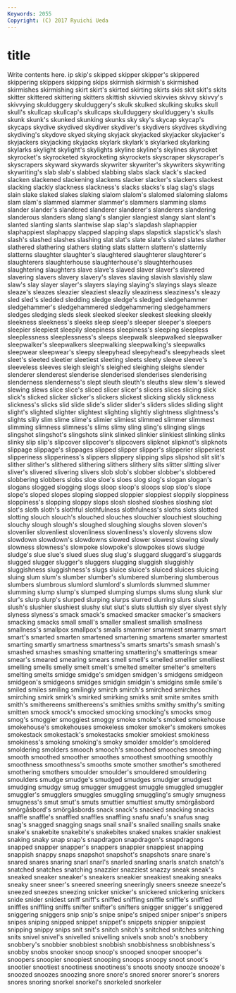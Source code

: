 ```yaml
---
Keywords: 2055 
Copyright: (C) 2017 Ryuichi Ueda
---
```


# title

Write contents here.
ip skip's skipped skipper skipper's skippered
skippering skippers skipping skips skirmish skirmish's skirmished skirmishes skirmishing skirt
skirt's skirted skirting skirts skis skit skit's skits skitter skittered
skittering skitters skittish skivvied skivvies skivvy skivvy's skivvying skulduggery skulduggery's
skulk skulked skulking skulks skull skull's skullcap skullcap's skullcaps skullduggery
skullduggery's skulls skunk skunk's skunked skunking skunks sky sky's skycap
skycap's skycaps skydive skydived skydiver skydiver's skydivers skydives skydiving skydiving's
skydove skyed skying skyjack skyjacked skyjacker skyjacker's skyjackers skyjacking skyjacks
skylark skylark's skylarked skylarking skylarks skylight skylight's skylights skyline skyline's
skylines skyrocket skyrocket's skyrocketed skyrocketing skyrockets skyscraper skyscraper's skyscrapers skyward
skywards skywriter skywriter's skywriters skywriting skywriting's slab slab's slabbed slabbing
slabs slack slack's slacked slacken slackened slackening slackens slacker slacker's
slackers slackest slacking slackly slackness slackness's slacks slacks's slag slag's
slags slain slake slaked slakes slaking slalom slalom's slalomed slaloming
slaloms slam slam's slammed slammer slammer's slammers slamming slams slander
slander's slandered slanderer slanderer's slanderers slandering slanderous slanders slang slang's
slangier slangiest slangy slant slant's slanted slanting slants slantwise slap
slap's slapdash slaphappier slaphappiest slaphappy slapped slapping slaps slapstick slapstick's
slash slash's slashed slashes slashing slat slat's slate slate's slated
slates slather slathered slathering slathers slating slats slattern slattern's slatternly
slatterns slaughter slaughter's slaughtered slaughterer slaughterer's slaughterers slaughterhouse slaughterhouse's slaughterhouses
slaughtering slaughters slave slave's slaved slaver slaver's slavered slavering slavers
slavery slavery's slaves slaving slavish slavishly slaw slaw's slay slayer
slayer's slayers slaying slaying's slayings slays sleaze sleaze's sleazes sleazier
sleaziest sleazily sleaziness sleaziness's sleazy sled sled's sledded sledding sledge
sledge's sledged sledgehammer sledgehammer's sledgehammered sledgehammering sledgehammers sledges sledging sleds
sleek sleeked sleeker sleekest sleeking sleekly sleekness sleekness's sleeks sleep
sleep's sleeper sleeper's sleepers sleepier sleepiest sleepily sleepiness sleepiness's sleeping
sleepless sleeplessness sleeplessness's sleeps sleepwalk sleepwalked sleepwalker sleepwalker's sleepwalkers sleepwalking
sleepwalking's sleepwalks sleepwear sleepwear's sleepy sleepyhead sleepyhead's sleepyheads sleet sleet's
sleeted sleetier sleetiest sleeting sleets sleety sleeve sleeve's sleeveless sleeves
sleigh sleigh's sleighed sleighing sleighs slender slenderer slenderest slenderise slenderised
slenderises slenderising slenderness slenderness's slept sleuth sleuth's sleuths slew slew's
slewed slewing slews slice slice's sliced slicer slicer's slicers slices
slicing slick slick's slicked slicker slicker's slickers slickest slicking slickly
slickness slickness's slicks slid slide slide's slider slider's sliders slides
sliding slight slight's slighted slighter slightest slighting slightly slightness slightness's
slights slily slim slime slime's slimier slimiest slimmed slimmer slimmest
slimming slimness slimness's slims slimy sling sling's slinging slings slingshot
slingshot's slingshots slink slinked slinkier slinkiest slinking slinks slinky slip
slip's slipcover slipcover's slipcovers slipknot slipknot's slipknots slippage slippage's slippages
slipped slipper slipper's slipperier slipperiest slipperiness slipperiness's slippers slippery slipping
slips slipshod slit slit's slither slither's slithered slithering slithers slithery
slits slitter slitting sliver sliver's slivered slivering slivers slob slob's
slobber slobber's slobbered slobbering slobbers slobs sloe sloe's sloes slog
slog's slogan slogan's slogans slogged slogging slogs sloop sloop's sloops
slop slop's slope slope's sloped slopes sloping slopped sloppier sloppiest
sloppily sloppiness sloppiness's slopping sloppy slops slosh sloshed sloshes sloshing
slot slot's sloth sloth's slothful slothfulness slothfulness's sloths slots slotted
slotting slouch slouch's slouched slouches slouchier slouchiest slouching slouchy slough
slough's sloughed sloughing sloughs sloven sloven's slovenlier slovenliest slovenliness slovenliness's
slovenly slovens slow slowdown slowdown's slowdowns slowed slower slowest slowing
slowly slowness slowness's slowpoke slowpoke's slowpokes slows sludge sludge's slue
slue's slued slues slug slug's sluggard sluggard's sluggards slugged slugger
slugger's sluggers slugging sluggish sluggishly sluggishness sluggishness's slugs sluice sluice's
sluiced sluices sluicing sluing slum slum's slumber slumber's slumbered slumbering
slumberous slumbers slumbrous slumlord slumlord's slumlords slummed slummer slumming slump
slump's slumped slumping slumps slums slung slunk slur slur's slurp
slurp's slurped slurping slurps slurred slurring slurs slush slush's slushier
slushiest slushy slut slut's sluts sluttish sly slyer slyest slyly
slyness slyness's smack smack's smacked smacker smacker's smackers smacking smacks
small small's smaller smallest smallish smallness smallness's smallpox smallpox's smalls
smarmier smarmiest smarmy smart smart's smarted smarten smartened smartening smartens
smarter smartest smarting smartly smartness smartness's smarts smarts's smash smash's
smashed smashes smashing smattering smattering's smatterings smear smear's smeared smearing
smears smell smell's smelled smellier smelliest smelling smells smelly smelt
smelt's smelted smelter smelter's smelters smelting smelts smidge smidge's smidgen
smidgen's smidgens smidgeon smidgeon's smidgeons smidges smidgin smidgin's smidgins smile
smile's smiled smiles smiling smilingly smirch smirch's smirched smirches smirching
smirk smirk's smirked smirking smirks smit smite smites smith smith's
smithereens smithereens's smithies smiths smithy smithy's smiting smitten smock smock's
smocked smocking smocking's smocks smog smog's smoggier smoggiest smoggy smoke
smoke's smoked smokehouse smokehouse's smokehouses smokeless smoker smoker's smokers smokes
smokestack smokestack's smokestacks smokier smokiest smokiness smokiness's smoking smoking's smoky
smolder smolder's smoldered smoldering smolders smooch smooch's smooched smooches smooching
smooth smoothed smoother smoothes smoothest smoothing smoothly smoothness smoothness's smooths
smote smother smother's smothered smothering smothers smoulder smoulder's smouldered smouldering
smoulders smudge smudge's smudged smudges smudgier smudgiest smudging smudgy smug
smugger smuggest smuggle smuggled smuggler smuggler's smugglers smuggles smuggling smuggling's
smugly smugness smugness's smut smut's smuts smuttier smuttiest smutty smörgåsbord
smörgåsbord's smörgåsbords snack snack's snacked snacking snacks snaffle snaffle's snaffled
snaffles snaffling snafu snafu's snafus snag snag's snagged snagging snags
snail snail's snailed snailing snails snake snake's snakebite snakebite's snakebites
snaked snakes snakier snakiest snaking snaky snap snap's snapdragon snapdragon's
snapdragons snapped snapper snapper's snappers snappier snappiest snapping snappish snappy
snaps snapshot snapshot's snapshots snare snare's snared snares snaring snarl
snarl's snarled snarling snarls snatch snatch's snatched snatches snatching snazzier
snazziest snazzy sneak sneak's sneaked sneaker sneaker's sneakers sneakier sneakiest
sneaking sneaks sneaky sneer sneer's sneered sneering sneeringly sneers sneeze
sneeze's sneezed sneezes sneezing snicker snicker's snickered snickering snickers snide
snider snidest sniff sniff's sniffed sniffing sniffle sniffle's sniffled sniffles
sniffling sniffs snifter snifter's snifters snigger snigger's sniggered sniggering sniggers
snip snip's snipe snipe's sniped sniper sniper's snipers snipes sniping
snipped snippet snippet's snippets snippier snippiest snipping snippy snips snit
snit's snitch snitch's snitched snitches snitching snits snivel snivel's snivelled
snivelling snivels snob snob's snobbery snobbery's snobbier snobbiest snobbish snobbishness
snobbishness's snobby snobs snooker snoop snoop's snooped snooper snooper's snoopers
snoopier snoopiest snooping snoops snoopy snoot snoot's snootier snootiest snootiness
snootiness's snoots snooty snooze snooze's snoozed snoozes snoozing snore snore's
snored snorer snorer's snorers snores snoring snorkel snorkel's snorkeled snorkeler
